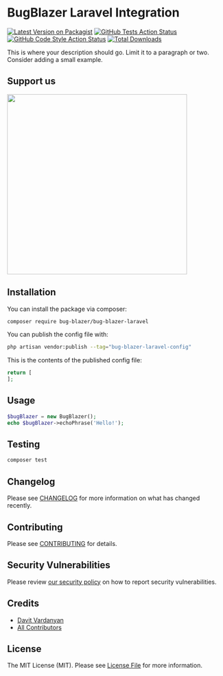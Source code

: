 # BugBlazer Laravel Integration

[![Latest Version on Packagist](https://img.shields.io/packagist/v/bug-blazer/bug-blazer-laravel.svg?style=flat-square)](https://packagist.org/packages/bug-blazer/bug-blazer-laravel)
[![GitHub Tests Action Status](https://img.shields.io/github/actions/workflow/status/bug-blazer/bug-blazer-laravel/run-tests.yml?branch=main&label=tests&style=flat-square)](https://github.com/bug-blazer/bug-blazer-laravel/actions?query=workflow%3Arun-tests+branch%3Amain)
[![GitHub Code Style Action Status](https://img.shields.io/github/actions/workflow/status/bug-blazer/bug-blazer-laravel/fix-php-code-style-issues.yml?branch=main&label=code%20style&style=flat-square)](https://github.com/bug-blazer/bug-blazer-laravel/actions?query=workflow%3A"Fix+PHP+code+style+issues"+branch%3Amain)
[![Total Downloads](https://img.shields.io/packagist/dt/bug-blazer/bug-blazer-laravel.svg?style=flat-square)](https://packagist.org/packages/bug-blazer/bug-blazer-laravel)

This is where your description should go. Limit it to a paragraph or two. Consider adding a small example.

## Support us

[<img src="https://github-ads.s3.eu-central-1.amazonaws.com/bug-blazer-laravel.jpg?t=1" width="419px" />](https://spatie.be/github-ad-click/bug-blazer-laravel)

## Installation

You can install the package via composer:

```bash
composer require bug-blazer/bug-blazer-laravel
```

You can publish the config file with:

```bash
php artisan vendor:publish --tag="bug-blazer-laravel-config"
```

This is the contents of the published config file:

```php
return [
];
```

## Usage

```php
$bugBlazer = new BugBlazer();
echo $bugBlazer->echoPhrase('Hello!');
```

## Testing

```bash
composer test
```

## Changelog

Please see [CHANGELOG](CHANGELOG.md) for more information on what has changed recently.

## Contributing

Please see [CONTRIBUTING](CONTRIBUTING.md) for details.

## Security Vulnerabilities

Please review [our security policy](../../security/policy) on how to report security vulnerabilities.

## Credits

- [Davit Vardanyan](https://github.com/bug-blazer)
- [All Contributors](../../contributors)

## License

The MIT License (MIT). Please see [License File](LICENSE.md) for more information.

